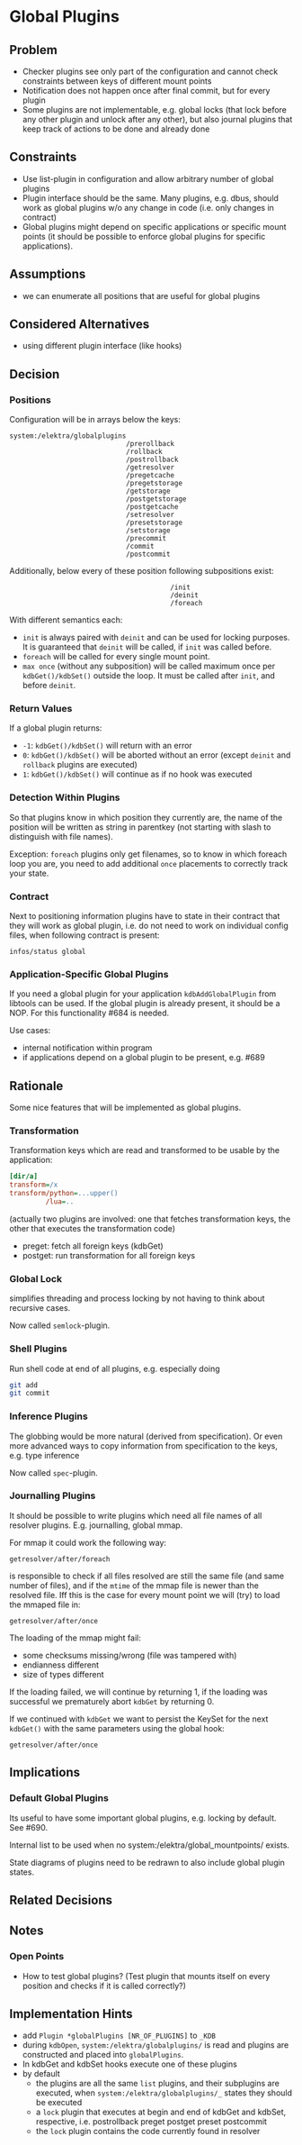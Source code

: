# Global Plugins

## Problem

- Checker plugins see only part of the configuration and cannot check
  constraints between keys of different mount points
- Notification does not happen once after final commit, but for every
  plugin
- Some plugins are not implementable, e.g. global locks (that lock
  before any other plugin and unlock after any other), but also
  journal plugins that keep track of actions to be done and already
  done

## Constraints

- Use list-plugin in configuration and allow arbitrary number of global plugins
- Plugin interface should be the same. Many plugins, e.g. dbus, should work
  as global plugins w/o any change in code (i.e. only changes
  in contract)
- Global plugins might depend on specific applications or specific
  mount points (it should be possible to enforce global plugins for specific
  applications).

## Assumptions

- we can enumerate all positions that are useful for global plugins

## Considered Alternatives

- using different plugin interface (like hooks)

## Decision

### Positions

Configuration will be in arrays below the keys:

```
system:/elektra/globalplugins
                             /prerollback
                             /rollback
                             /postrollback
                             /getresolver
                             /pregetcache
                             /pregetstorage
                             /getstorage
                             /postgetstorage
                             /postgetcache
                             /setresolver
                             /presetstorage
                             /setstorage
                             /precommit
                             /commit
                             /postcommit
```

Additionally, below every of these position following subpositions
exist:

```
                                        /init
                                        /deinit
                                        /foreach
```

With different semantics each:

- `init` is always paired with `deinit` and can be used for locking purposes.
  It is guaranteed that `deinit` will be called, if `init` was called before.
- `foreach` will be called for every single mount point.
- `max once` (without any subposition) will be called maximum once per `kdbGet()/kdbSet()`
  outside the loop. It must be called after `init`, and before `deinit`.

### Return Values

If a global plugin returns:

- `-1`: `kdbGet()/kdbSet()` will return with an error
- `0`: `kdbGet()/kdbSet()` will be aborted without an error
  (except `deinit` and `rollback` plugins are executed)
- `1`: `kdbGet()/kdbSet()` will continue as if no hook was
  executed

### Detection Within Plugins

So that plugins know in which position they currently are, the name of the position
will be written as string in parentkey (not starting with slash to distinguish with
file names).

Exception: `foreach` plugins only get filenames, so to know in which foreach
loop you are, you need to add additional `once` placements to correctly track your
state.

### Contract

Next to positioning information
plugins have to state in their contract that they will work as global plugin, i.e.
do not need to work on individual config files, when following contract
is present:

```
infos/status global
```

### Application-Specific Global Plugins

If you need a global plugin for your application `kdbAddGlobalPlugin`
from libtools can be used. If the global plugin is already present,
it should be a NOP. For this functionality #684 is needed.

Use cases:

- internal notification within program
- if applications depend on a global plugin to be present, e.g. #689

## Rationale

Some nice features that will be implemented as global plugins.

### Transformation

Transformation keys which are read and transformed to be usable by the application:

```ini
[dir/a]
transform=/x
transform/python=...upper()
         /lua=..
```

(actually two plugins are involved: one that fetches transformation keys, the other
that executes the transformation code)

- preget: fetch all foreign keys (kdbGet)
- postget: run transformation for all foreign keys

### Global Lock

simplifies threading and process locking by not having to think about
recursive cases.

Now called `semlock`-plugin.

### Shell Plugins

Run shell code at end of all plugins, e.g. especially doing

```sh
git add
git commit
```

### Inference Plugins

The globbing would be more natural (derived from specification).
Or even more advanced ways to copy information from specification to the keys, e.g. type inference

Now called `spec`-plugin.

### Journalling Plugins

It should be possible to write plugins which need all file names of all resolver plugins.
E.g. journalling, global mmap.

For mmap it could work the following way:

```
getresolver/after/foreach
```

is responsible to check if all files resolved are still the same file (and same number of files),
and if the `mtime` of the mmap file is newer than the resolved file.
Iff this is the case for every mount point we will (try) to load the mmaped file in:

```
getresolver/after/once
```

The loading of the mmap might fail:

- some checksums missing/wrong (file was tampered with)
- endianness different
- size of types different

If the loading failed, we will continue by returning 1,
if the loading was successful we prematurely abort `kdbGet` by returning 0.

If we continued with `kdbGet` we want to persist the KeySet for
the next `kdbGet()` with the same parameters using the global hook:

```
getresolver/after/once
```

## Implications

### Default Global Plugins

Its useful to have some important global plugins, e.g. locking by default.
See #690.

Internal list to be used when no system:/elektra/global_mountpoints/ exists.

State diagrams of plugins need to be redrawn to also include global plugin
states.

## Related Decisions

## Notes

### Open Points

- How to test global plugins? (Test plugin that mounts itself on every position and checks if it is called correctly?)

## Implementation Hints

- add `Plugin *globalPlugins [NR_OF_PLUGINS]` to `_KDB`
- during `kdbOpen`, `system:/elektra/globalplugins/` is read and plugins are constructed and placed into `globalPlugins`.
- In kdbGet and kdbSet hooks execute one of these plugins
- by default
  - the plugins are all the same `list` plugins, and their subplugins are executed, when `system:/elektra/globalplugins/_` states they should be executed
  - a `lock` plugin that executes at begin and end of kdbGet and kdbSet, respective, i.e. postrollback preget postget preset postcommit
  - the `lock` plugin contains the code currently found in resolver
